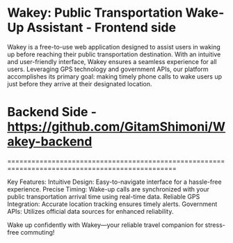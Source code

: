 # Wakey: Public Transportation Wake-Up Assistant - Frontend side

Wakey is a free-to-use web application designed to assist users in waking up before reaching their public transportation destination.
With an intuitive and user-friendly interface, Wakey ensures a seamless experience for all users.
Leveraging GPS technology and government APIs, our platform accomplishes its primary goal: making timely phone calls to wake users up just before they arrive at their designated location.

# Backend Side - https://github.com/GitamShimoni/Wakey-backend

================================================================================================

Key Features:
Intuitive Design: Easy-to-navigate interface for a hassle-free experience.
Precise Timing: Wake-up calls are synchronized with your public transportation arrival time using real-time data.
Reliable GPS Integration: Accurate location tracking ensures timely alerts.
Government APIs: Utilizes official data sources for enhanced reliability.


Wake up confidently with Wakey—your reliable travel companion for stress-free commuting!
